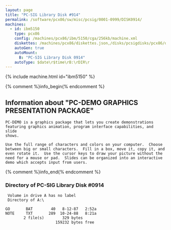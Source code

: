 ```yaml
---
layout: page
title: "PC-SIG Library Disk #914"
permalink: /software/pcx86/sw/misc/pcsig/0001-0999/DISK0914/
machines:
  - id: ibm5150
    type: pcx86
    config: /machines/pcx86/ibm/5150/cga/256kb/machine.xml
    diskettes: /machines/pcx86/diskettes.json,/disks/pcsigdisks/pcx86/diskettes.json
    autoGen: true
    autoMount:
      B: "PC-SIG Library Disk 0914"
    autoType: $date\r$time\rB:\rDIR\r
---
```


{% include machine.html id="ibm5150" %}

{% comment %}info_begin{% endcomment %}

## Information about "PC-DEMO GRAPHICS PRESENTATION PACKAGE"

    PC-DEMO is a graphics package that lets you create demonstrations
    featuring graphics animation, program interface capabilities, and slide
    shows.
    
    Use the full range of characters and colors on your computer.  Choose
    between big or small characters.  Fill in a box, move it, copy it, and
    even rotate it.  Use the cursor keys to draw your picture without the
    need for a mouse or pad.  Slides can be organized into an interactive
    demo which accepts input from users.
{% comment %}info_end{% endcomment %}


### Directory of PC-SIG Library Disk #0914

     Volume in drive A has no label
     Directory of A:\

    GO       BAT        40   8-12-87   2:52a
    NOTE     TXT       289  10-24-88   8:21a
            2 file(s)        329 bytes
                          159232 bytes free

